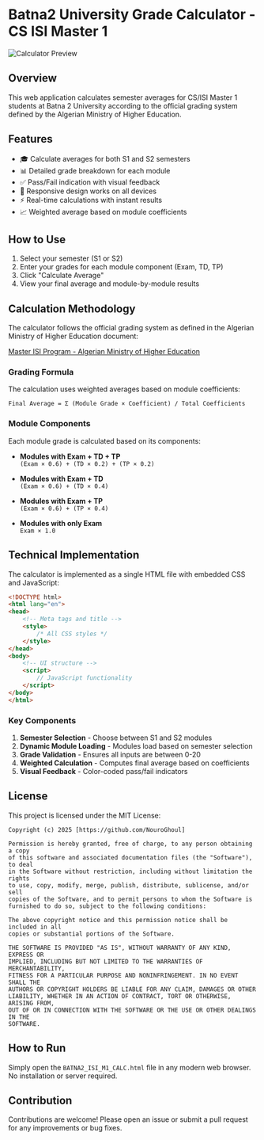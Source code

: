 # Batna2 University Grade Calculator - CS ISI Master 1

![Calculator Preview](screenshots/preview.png)

## Overview

This web application calculates semester averages for CS/ISI Master 1 students at Batna 2 University according to the official grading system defined by the Algerian Ministry of Higher Education.

## Features

- 🎓 Calculate averages for both S1 and S2 semesters
- 📊 Detailed grade breakdown for each module
- ✅ Pass/Fail indication with visual feedback
- 📱 Responsive design works on all devices
- ⚡ Real-time calculations with instant results
- 📈 Weighted average based on module coefficients

## How to Use

1. Select your semester (S1 or S2)
2. Enter your grades for each module component (Exam, TD, TP)
3. Click "Calculate Average"
4. View your final average and module-by-module results

## Calculation Methodology

The calculator follows the official grading system as defined in the Algerian Ministry of Higher Education document:

[Master ISI Program - Algerian Ministry of Higher Education](https://cs.univ-batna2.dz/sites/default/files/web/files/master_isi_final_mesrs_apres_recours.pdf)

### Grading Formula

The calculation uses weighted averages based on module coefficients:

```
Final Average = Σ (Module Grade × Coefficient) / Total Coefficients
```

### Module Components

Each module grade is calculated based on its components:

- **Modules with Exam + TD + TP**  
  `(Exam × 0.6) + (TD × 0.2) + (TP × 0.2)`
  
- **Modules with Exam + TD**  
  `(Exam × 0.6) + (TD × 0.4)`
  
- **Modules with Exam + TP**  
  `(Exam × 0.6) + (TP × 0.4)`
  
- **Modules with only Exam**  
  `Exam × 1.0`


## Technical Implementation

The calculator is implemented as a single HTML file with embedded CSS and JavaScript:

```html
<!DOCTYPE html>
<html lang="en">
<head>
    <!-- Meta tags and title -->
    <style>
        /* All CSS styles */
    </style>
</head>
<body>
    <!-- UI structure -->
    <script>
        // JavaScript functionality
    </script>
</body>
</html>
```

### Key Components

1. **Semester Selection** - Choose between S1 and S2 modules
2. **Dynamic Module Loading** - Modules load based on semester selection
3. **Grade Validation** - Ensures all inputs are between 0-20
4. **Weighted Calculation** - Computes final average based on coefficients
5. **Visual Feedback** - Color-coded pass/fail indicators

## License

This project is licensed under the MIT License:

```
Copyright (c) 2025 [https://github.com/NouroGhoul]

Permission is hereby granted, free of charge, to any person obtaining a copy
of this software and associated documentation files (the "Software"), to deal
in the Software without restriction, including without limitation the rights
to use, copy, modify, merge, publish, distribute, sublicense, and/or sell
copies of the Software, and to permit persons to whom the Software is
furnished to do so, subject to the following conditions:

The above copyright notice and this permission notice shall be included in all
copies or substantial portions of the Software.

THE SOFTWARE IS PROVIDED "AS IS", WITHOUT WARRANTY OF ANY KIND, EXPRESS OR
IMPLIED, INCLUDING BUT NOT LIMITED TO THE WARRANTIES OF MERCHANTABILITY,
FITNESS FOR A PARTICULAR PURPOSE AND NONINFRINGEMENT. IN NO EVENT SHALL THE
AUTHORS OR COPYRIGHT HOLDERS BE LIABLE FOR ANY CLAIM, DAMAGES OR OTHER
LIABILITY, WHETHER IN AN ACTION OF CONTRACT, TORT OR OTHERWISE, ARISING FROM,
OUT OF OR IN CONNECTION WITH THE SOFTWARE OR THE USE OR OTHER DEALINGS IN THE
SOFTWARE.
```

## How to Run

Simply open the `BATNA2_ISI_M1_CALC.html` file in any modern web browser. No installation or server required.

## Contribution

Contributions are welcome! Please open an issue or submit a pull request for any improvements or bug fixes.